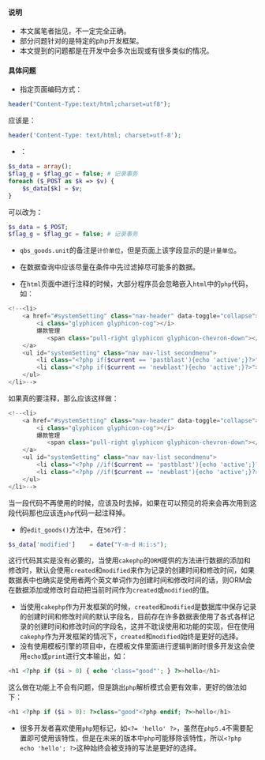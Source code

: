 #### 说明
* 本文属笔者拙见，不一定完全正确。
* 部分问题针对的是特定的php开发框架。
* 本文提到的问题都是在开发中会多次出现或有很多类似的情况。

#### 具体问题
* 指定页面编码方式：
```php
header("Content-Type:text/html;charset=utf8");
``` 
应该是：
```php
header('Content-Type: text/html; charset=utf-8');
```
* ：
```php
$s_data = array();
$flag_g = $flag_gc = false; # 记录事务        
foreach ($_POST as $k => $v) {
    $s_data[$k] = $v;
}
```
可以改为：

```php
$s_data = $_POST;
$flag_g = $flag_gc = false; # 记录事务
```
* `qbs_goods.unit`的备注是`计价单位`，但是页面上该字段显示的是`计量单位`。

* 在数据查询中应该尽量在条件中先过滤掉尽可能多的数据。

* 在`html`页面中进行注释的时候，大部分程序员会忽略嵌入`html`中的`php`代码，如：
```php
<!--<li>
    <a href="#systemSetting" class="nav-header" data-toggle="collapse">
        <i class="glyphicon glyphicon-cog"></i>
        爆款管理
           <span class="pull-right glyphicon glyphicon-chevron-down"></span>
    </a>
    <ul id="systemSetting" class="nav nav-list secondmenu">
        <li class="<?php if($current == 'pastblast'){echo 'active';}?>"><a href="/blast/pastblast"><i class="glyphicon glyphicon-th-list"></i> 爆款总览</a></li>
        <li class="<?php if($current == 'newblast'){echo 'active';}?>"><a href="/blast/newblast"><i class="glyphicon glyphicon-plus"></i> 新建爆款</a></li>
    </ul>
</li>-->
```
如果真的要注释，那么应该这样做：
```php
<!--<li>
    <a href="#systemSetting" class="nav-header" data-toggle="collapse">
        <i class="glyphicon glyphicon-cog"></i>
        爆款管理
           <span class="pull-right glyphicon glyphicon-chevron-down"></span>
    </a>
    <ul id="systemSetting" class="nav nav-list secondmenu">
        <li class="<?php //if($current == 'pastblast'){echo 'active';}?>"><a href="/blast/pastblast"><i class="glyphicon glyphicon-th-list"></i> 爆款总览</a></li>
        <li class="<?php //if($current == 'newblast'){echo 'active';}?>"><a href="/blast/newblast"><i class="glyphicon glyphicon-plus"></i> 新建爆款</a></li>
    </ul>
</li>-->
```
当一段代码不再使用的时候，应该及时去掉，如果在可以预见的将来会再次用到这段代码那也应该连`php`代码一起注释掉。

* 的`edit_goods()`方法中，在`567`行：
```php
$s_data['modified']    = date("Y-m-d H:i:s");
```
这行代码其实是没有必要的，当使用`cakephp`的`ORM`提供的方法进行数据的添加和修改时，默认会使用`created`和`modified`来作为记录的创建时间和修改时间，如果数据表中也确实是使用者两个英文单词作为创建时间和修改时间的话，则ORM会在数据添加或修改时自动把当前时间作为`created`或`modified`的值。

* 当使用`cakephp`作为开发框架的时候，`created`和`modified`是数据库中保存记录的创建时间和修改时间的默认字段名，目前存在许多数据表使用了各式各样记录的创建时间和修改时间的字段名，这并不耽误使用和功能的实现，但在使用`cakephp`作为开发框架的情况下，`created`和`modified`始终是更好的选择。
* 没有使用模板引擎的项目中，在模板文件里面进行逻辑判断时很多开发这会使用`echo`或`print`进行文本输出，如：
```php
<h1 <?php if ($i > 0) { echo 'class="good"'; } ?>>hello</h1>
```
这么做在功能上不会有问题，但是跳出`php`解析模式会更有效率，更好的做法如下：
```php
<h1 <?php if ($i > 0): ?>class="good"<?php endif; ?>>hello</h1>
```
* 很多开发者喜欢使用`php`短标记，如`<?= 'hello' ?>`，虽然在`php5.4`不需要配置即可使用该特性，但是在未来的版本中`php`可能移除该特性，所以`<?php echo 'hello'; ?>`这种始终会被支持的写法是更好的选择。